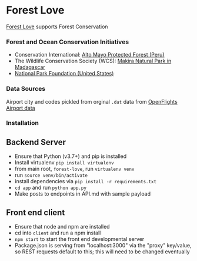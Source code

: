 # Forest Love

[Forest Love](http://www.forestlove.org/) supports Forest Conservation

### Forest and Ocean Conservation Initiatives

- Conservation International: [Alto Mayo Protected Forest (Peru)](https://www.conservation.org/stories/alto-mayo-protected-forest/Pages/overview.aspx)
- The Wildlife Conservation Society (WCS): [Makira Natural Park in Madagascar](https://madagascar.wcs.org/Makira-Carbon.aspx)
- [National Park Foundation (United States)](https://www.nationalparks.org/)

### Data Sources

Airport city and codes pickled from orginal `.dat` data from [OpenFlights Airport data](https://openflights.org/data.html)

### Installation

## Backend Server
- Ensure that Python (v3.7+) and pip is installed 
- Install virtualenv `pip install virtualenv`
- from main root, `forest-love`, run `virtualenv venv`
- run `source venv/bin/activate`
- install dependencies via `pip install -r requirements.txt`
- `cd app` and run `python app.py`
- Make posts to endpoints in API.md with sample payload

## Front end client
- Ensure that node and npm are installed
- cd into `client` and run a npm install
- `npm start` to start the front end developmental server
- Package.json is serving from "localhost:3000" via the "proxy" key/value, so REST requests default to this; this will need to be changed eventually
